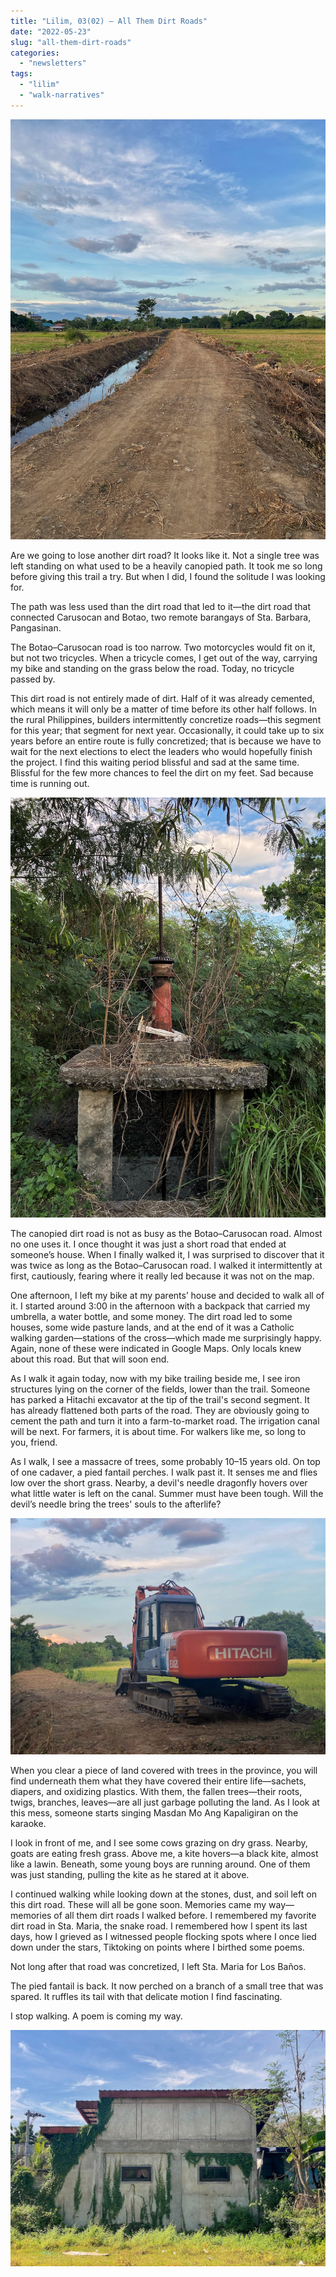 ```yaml
---
title: "Lilim, 03(02) — All Them Dirt Roads"
date: "2022-05-23"
slug: "all-them-dirt-roads"
categories:
  - "newsletters"
tags:
  - "lilim"
  - "walk-narratives"
---
```

![The dirt road in Botao](images/dirt-road-botao.jpg)

Are we going to lose another dirt road? It looks like it. Not a single tree was left standing on what used to be a heavily canopied path. It took me so long before giving this trail a try. But when I did, I found the solitude I was looking for.

The path was less used than the dirt road that led to it—the dirt road that connected Carusocan and Botao, two remote barangays of Sta. Barbara, Pangasinan.

The Botao–Carusocan road is too narrow. Two motorcycles would fit on it, but not two tricycles. When a tricycle comes, I get out of the way, carrying my bike and standing on the grass below the road. Today, no tricycle passed by.

This dirt road is not entirely made of dirt. Half of it was already cemented, which means it will only be a matter of time before its other half follows. In the rural Philippines, builders intermittently concretize roads—this segment for this year; that segment for next year. Occasionally, it could take up to six years before an entire route is fully concretized; that is because we have to wait for the next elections to elect the leaders who would hopefully finish the project. I find this waiting period blissful and sad at the same time. Blissful for the few more chances to feel the dirt on my feet. Sad because time is running out.

![An old irrigation lock](images/old-irrigation-lock.jpg)

The canopied dirt road is not as busy as the Botao–Carusocan road. Almost no one uses it. I once thought it was just a short road that ended at someone’s house. When I finally walked it, I was surprised to discover that it was twice as long as the Botao–Carusocan road. I walked it intermittently at first, cautiously, fearing where it really led because it was not on the map.

One afternoon, I left my bike at my parents’ house and decided to walk all of it. I started around 3:00 in the afternoon with a backpack that carried my umbrella, a water bottle, and some money. The dirt road led to some houses, some wide pasture lands, and at the end of it was a Catholic walking garden—stations of the cross—which made me surprisingly happy. Again, none of these were indicated in Google Maps. Only locals knew about this road. But that will soon end.

As I walk it again today, now with my bike trailing beside me, I see iron structures lying on the corner of the fields, lower than the trail. Someone has parked a Hitachi excavator at the tip of the trail's second segment. It has already flattened both parts of the road. They are obviously going to cement the path and turn it into a farm-to-market road. The irrigation canal will be next. For farmers, it is about time. For walkers like me, so long to you, friend.

As I walk, I see a massacre of trees, some probably 10–15 years old. On top of one cadaver, a pied fantail perches. I walk past it. It senses me and flies low over the short grass. Nearby, a devil's needle dragonfly hovers over what little water is left on the canal. Summer must have been tough. Will the devil’s needle bring the trees' souls to the afterlife?

![A Hitachi excavator](images/hitachi.jpg)

When you clear a piece of land covered with trees in the province, you will find underneath them what they have covered their entire life—sachets, diapers, and oxidizing plastics. With them, the fallen trees—their roots, twigs, branches, leaves—are all just garbage polluting the land. As I look at this mess, someone starts singing Masdan Mo Ang Kapaligiran on the karaoke.

I look in front of me, and I see some cows grazing on dry grass. Nearby, goats are eating fresh grass. Above me, a kite hovers—a black kite, almost like a lawin. Beneath, some young boys are running around. One of them was just standing, pulling the kite as he stared at it above.

I continued walking while looking down at the stones, dust, and soil left on this dirt road. These will all be gone soon. Memories came my way—memories of all them dirt roads I walked before. I remembered my favorite dirt road in Sta. Maria, the snake road﻿. I remembered how I spent its last days, how I grieved as I witnessed people flocking spots where I once lied down under the stars, Tiktoking on points where I birthed some poems﻿.

Not long after that road was concretized, I left Sta. Maria for Los Baños.

The pied fantail is back. It now perched on a branch of a small tree that was spared. It ruffles its tail with that delicate motion I find fascinating.

I stop walking. A poem is coming my way.

![Vines on the back of a house](images/vines-on-house.jpg)
